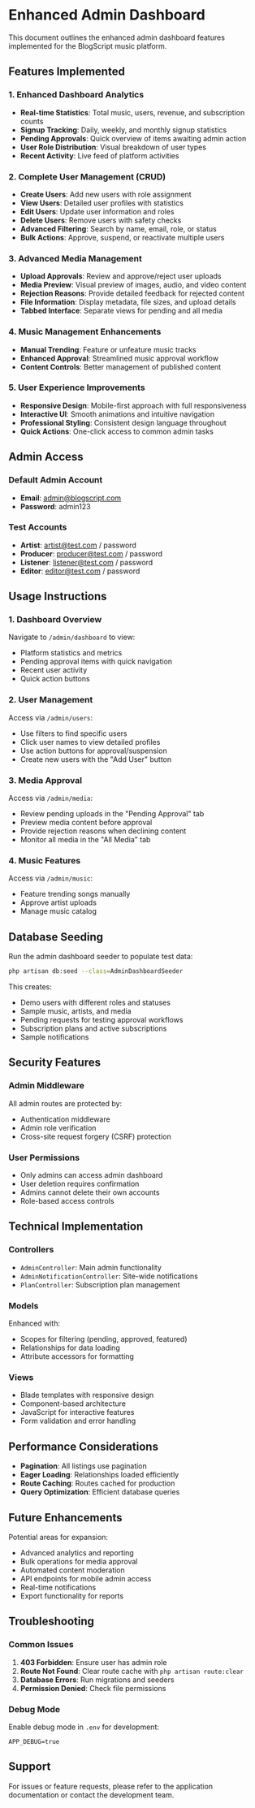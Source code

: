 # Enhanced Admin Dashboard

This document outlines the enhanced admin dashboard features implemented for the BlogScript music platform.

## Features Implemented

### 1. Enhanced Dashboard Analytics
- **Real-time Statistics**: Total music, users, revenue, and subscription counts
- **Signup Tracking**: Daily, weekly, and monthly signup statistics
- **Pending Approvals**: Quick overview of items awaiting admin action
- **User Role Distribution**: Visual breakdown of user types
- **Recent Activity**: Live feed of platform activities

### 2. Complete User Management (CRUD)
- **Create Users**: Add new users with role assignment
- **View Users**: Detailed user profiles with statistics
- **Edit Users**: Update user information and roles
- **Delete Users**: Remove users with safety checks
- **Advanced Filtering**: Search by name, email, role, or status
- **Bulk Actions**: Approve, suspend, or reactivate multiple users

### 3. Advanced Media Management
- **Upload Approvals**: Review and approve/reject user uploads
- **Media Preview**: Visual preview of images, audio, and video content
- **Rejection Reasons**: Provide detailed feedback for rejected content
- **File Information**: Display metadata, file sizes, and upload details
- **Tabbed Interface**: Separate views for pending and all media

### 4. Music Management Enhancements
- **Manual Trending**: Feature or unfeature music tracks
- **Enhanced Approval**: Streamlined music approval workflow
- **Content Controls**: Better management of published content

### 5. User Experience Improvements
- **Responsive Design**: Mobile-first approach with full responsiveness
- **Interactive UI**: Smooth animations and intuitive navigation
- **Professional Styling**: Consistent design language throughout
- **Quick Actions**: One-click access to common admin tasks

## Admin Access

### Default Admin Account
- **Email**: admin@blogscript.com
- **Password**: admin123

### Test Accounts
- **Artist**: artist@test.com / password
- **Producer**: producer@test.com / password
- **Listener**: listener@test.com / password
- **Editor**: editor@test.com / password

## Usage Instructions

### 1. Dashboard Overview
Navigate to `/admin/dashboard` to view:
- Platform statistics and metrics
- Pending approval items with quick navigation
- Recent user activity
- Quick action buttons

### 2. User Management
Access via `/admin/users`:
- Use filters to find specific users
- Click user names to view detailed profiles
- Use action buttons for approval/suspension
- Create new users with the "Add User" button

### 3. Media Approval
Access via `/admin/media`:
- Review pending uploads in the "Pending Approval" tab
- Preview media content before approval
- Provide rejection reasons when declining content
- Monitor all media in the "All Media" tab

### 4. Music Features
Access via `/admin/music`:
- Feature trending songs manually
- Approve artist uploads
- Manage music catalog

## Database Seeding

Run the admin dashboard seeder to populate test data:

```bash
php artisan db:seed --class=AdminDashboardSeeder
```

This creates:
- Demo users with different roles and statuses
- Sample music, artists, and media
- Pending requests for testing approval workflows
- Subscription plans and active subscriptions
- Sample notifications

## Security Features

### Admin Middleware
All admin routes are protected by:
- Authentication middleware
- Admin role verification
- Cross-site request forgery (CSRF) protection

### User Permissions
- Only admins can access admin dashboard
- User deletion requires confirmation
- Admins cannot delete their own accounts
- Role-based access controls

## Technical Implementation

### Controllers
- `AdminController`: Main admin functionality
- `AdminNotificationController`: Site-wide notifications
- `PlanController`: Subscription plan management

### Models
Enhanced with:
- Scopes for filtering (pending, approved, featured)
- Relationships for data loading
- Attribute accessors for formatting

### Views
- Blade templates with responsive design
- Component-based architecture
- JavaScript for interactive features
- Form validation and error handling

## Performance Considerations

- **Pagination**: All listings use pagination
- **Eager Loading**: Relationships loaded efficiently
- **Route Caching**: Routes cached for production
- **Query Optimization**: Efficient database queries

## Future Enhancements

Potential areas for expansion:
- Advanced analytics and reporting
- Bulk operations for media approval
- Automated content moderation
- API endpoints for mobile admin access
- Real-time notifications
- Export functionality for reports

## Troubleshooting

### Common Issues
1. **403 Forbidden**: Ensure user has admin role
2. **Route Not Found**: Clear route cache with `php artisan route:clear`
3. **Database Errors**: Run migrations and seeders
4. **Permission Denied**: Check file permissions

### Debug Mode
Enable debug mode in `.env` for development:
```
APP_DEBUG=true
```

## Support

For issues or feature requests, please refer to the application documentation or contact the development team.